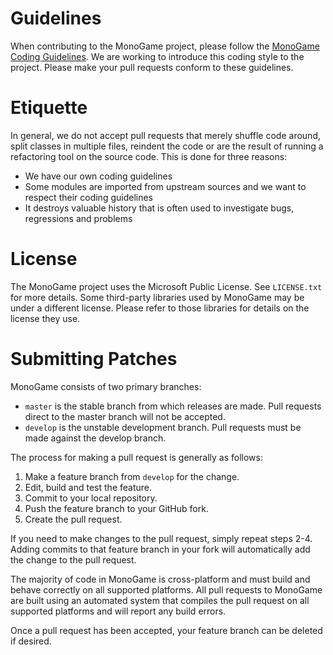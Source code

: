 Guidelines
==========

When contributing to the MonoGame project, please follow the [MonoGame Coding Guidelines][].  We are working to introduce this coding style to the project.  Please make your pull requests conform to these guidelines.

[MonoGame Coding Guidelines]: https://github.com/mono/MonoGame/wiki/Coding-Guidelines

Etiquette
=========

In general, we do not accept pull requests that merely shuffle code around, split classes in multiple files, reindent the code or are the result of running a refactoring tool on the source code.  This is done for three reasons:

* We have our own coding guidelines
* Some modules are imported from upstream sources and we want to respect their coding guidelines
* It destroys valuable history that is often used to investigate bugs, regressions and problems

License
=======

The MonoGame project uses the Microsoft Public License.  See `LICENSE.txt` for more details.  Some third-party libraries used by MonoGame may be under a different license.  Please refer to those libraries for details on the license they use.

Submitting Patches
==================

MonoGame consists of two primary branches:

* `master` is the stable branch from which releases are made.  Pull requests direct to the master branch will not be accepted.
* `develop` is the unstable development branch.  Pull requests must be made against the develop branch.

The process for making a pull request is generally as follows:

1. Make a feature branch from `develop` for the change.
2. Edit, build and test the feature.
3. Commit to your local repository.
4. Push the feature branch to your GitHub fork.
5. Create the pull request.

If you need to make changes to the pull request, simply repeat steps 2-4.  Adding commits to that feature branch in your fork will automatically add the change to the pull request.

The majority of code in MonoGame is cross-platform and must build and behave correctly on all supported platforms.  All pull requests to MonoGame are built using an automated system that compiles the pull request on all supported platforms and will report any build errors.

Once a pull request has been accepted, your feature branch can be deleted if desired.